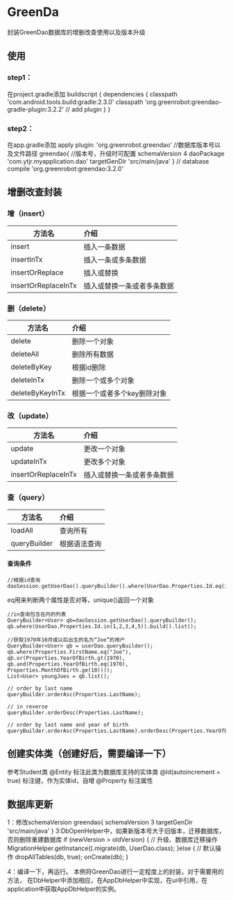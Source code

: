 # GreenDa
封装GreenDao数据库的增删改查使用以及版本升级
## 使用
### step1：
在project.gradle添加
    buildscript {
        dependencies {
            classpath 'com.android.tools.build:gradle:2.3.0'
            classpath 'org.greenrobot:greendao-gradle-plugin:3.2.2' // add plugin
        }
    }

### step2：
在app.gradle添加
    apply plugin: 'org.greenrobot.greendao'
    //数据库版本号以及文件路径
    greendao{
         //版本号，升级时可配置
                schemaVersion 4
                daoPackage 'com.ytjr.myapplication.dao'
                targetGenDir 'src/main/java'
    }
     // database
     compile 'org.greenrobot:greendao:3.2.0'

## 增删改查封装

### 增（insert）

 |     方法名    |   介绍    | 
 |--------------|:----------|
 |    insert    |插入一条数据|
 |insertInTx| 插入一条或多条数据|
 |insertOrReplace|插入或替换|
 |insertOrReplaceInTx|插入或替换一条或者多条数据|

### 删（delete）

 |     方法名    |   介绍    | 
 |--------------|:----------|
 |    delete    |删除一个对象|
 |deleteAll| 删除所有数据|
 |deleteByKey|根据id删除|
 |deleteInTx|删除一个或多个对象|
 |deleteByKeyInTx|根据一个或者多个key删除对象|
 
 ### 改（update）
 
  |     方法名    |   介绍    | 
  |--------------|:----------|
  |    update    |更改一个对象|
  |updateInTx| 更改多个对象|
  |insertOrReplaceInTx|插入或替换一条或者多条数据|
 
 ### 查（query）
 
  |     方法名    |   介绍    | 
   |--------------|:----------|
   |    loadAll    |查询所有|
   |queryBuilder| 根据语法查询|
 
 #### 查询条件
 
    //根据id查询
    daoSession.getUserDao().queryBuilder().where(UserDao.Properties.Id.eq(id)).build().unique();
 
 eq用来判断两个属性是否对等，unique()返回一个对象
 
    //in查询包含在内的列表
    QueryBuilder<User> qb=daoSession.getUserDao().queryBuilder();
    qb.where(UserDao.Properties.Id.in(1,2,3,4,5)).build().list();
    
    //获取1970年10月或以后出生的名为“Joe”的用户
    QueryBuilder<User> qb = userDao.queryBuilder();
    qb.where(Properties.FirstName.eq("Joe"),
    qb.or(Properties.YearOfBirth.gt(1970),
    qb.and(Properties.YearOfBirth.eq(1970), Properties.MonthOfBirth.ge(10))));
    List<User> youngJoes = qb.list();
    
    // order by last name
    queryBuilder.orderAsc(Properties.LastName);
     
    // in reverse
    queryBuilder.orderDesc(Properties.LastName);
     
    // order by last name and year of birth
    queryBuilder.orderAsc(Properties.LastName).orderDesc(Properties.YearOfBirth);
    

 
 ## 创建实体类（创建好后，需要编译一下）
 参考Student类
 @Entity 标注此类为数据库支持的实体类
 @Id(autoincrement = true) 标注键，作为实体id，自增
 @Property 标注属性
 
 ## 数据库更新
 1：修改schemaVersion
    greendao{
     schemaVersion 3
     targetGenDir 'src/main/java'
    }
 3:DbOpenHelper中，如果新版本号大于旧版本，迁移数据库，否则删除重建数据库
     if (newVersion > oldVersion) {
             // 升级、数据库迁移操作
             MigrationHelper.getInstance().migrate(db, UserDao.class);
         }else {
             // 默认操作
             dropAllTables(db, true);
             onCreate(db);
         }
         
 4：编译一下，再运行。
 本例将GreenDao进行一定程度上的封装，对于需要用的方法，
 在DbHelper中添加相应，在AppDbHelper中实现，在ui中引用，在application中获取AppDbHelper的实例。
